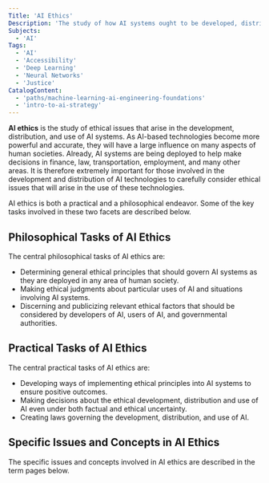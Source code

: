 ```yaml
---
Title: 'AI Ethics'
Description: 'The study of how AI systems ought to be developed, distributed, and used.'
Subjects:
  - 'AI'
Tags:
  - 'AI'
  - 'Accessibility'
  - 'Deep Learning'
  - 'Neural Networks'
  - 'Justice'
CatalogContent:
  - 'paths/machine-learning-ai-engineering-foundations'
  - 'intro-to-ai-strategy'
---
```


**AI ethics** is the study of ethical issues that arise in the development, distribution, and use of AI systems. As AI-based technologies become more powerful and accurate, they will have a large influence on many aspects of human societies. Already, AI systems are being deployed to help make decisions in finance, law, transportation, employment, and many other areas. It is therefore extremely important for those involved in the development and distribution of AI technologies to carefully consider ethical issues that will arise in the use of these technologies.

AI ethics is both a practical and a philosophical endeavor. Some of the key tasks involved in these two facets are described below.

## Philosophical Tasks of AI Ethics

The central philosophical tasks of AI ethics are:

- Determining general ethical principles that should govern AI systems as they are deployed in any area of human society.
- Making ethical judgments about particular uses of AI and situations involving AI systems.
- Discerning and publicizing relevant ethical factors that should be considered by developers of AI, users of AI, and governmental authorities.

## Practical Tasks of AI Ethics

The central practical tasks of AI ethics are:

- Developing ways of implementing ethical principles into AI systems to ensure positive outcomes.
- Making decisions about the ethical development, distribution and use of AI even under both factual and ethical uncertainty.
- Creating laws governing the development, distribution, and use of AI.

## Specific Issues and Concepts in AI Ethics

The specific issues and concepts involved in AI ethics are described in the term pages below.
